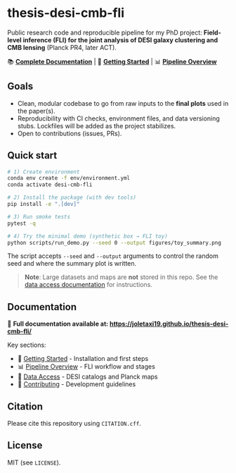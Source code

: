 # thesis-desi-cmb-fli

Public research code and reproducible pipeline for my PhD project:
**Field-level inference (FLI) for the joint analysis of DESI galaxy clustering and CMB lensing** (Planck PR4, later ACT).

📚 **[Complete Documentation](https://joletaxi19.github.io/thesis-desi-cmb-fli/)** | 🚀 **[Getting Started](https://joletaxi19.github.io/thesis-desi-cmb-fli/getting_started/)** | 📊 **[Pipeline Overview](https://joletaxi19.github.io/thesis-desi-cmb-fli/pipeline/)**

## Goals
- Clean, modular codebase to go from raw inputs to the **final plots** used in the paper(s).
- Reproducibility with CI checks, environment files, and data versioning stubs. Lockfiles will be added as the project stabilizes.
- Open to contributions (issues, PRs).

## Quick start
```bash
# 1) Create environment
conda env create -f env/environment.yml
conda activate desi-cmb-fli

# 2) Install the package (with dev tools)
pip install -e ".[dev]"

# 3) Run smoke tests
pytest -q

# 4) Try the minimal demo (synthetic box → FLI toy)
python scripts/run_demo.py --seed 0 --output figures/toy_summary.png
```

The script accepts `--seed` and `--output` arguments to control the random seed and
where the summary plot is written.

> **Note**: Large datasets and maps are **not** stored in this repo. See the [data access documentation](https://joletaxi19.github.io/thesis-desi-cmb-fli/data_access/) for instructions.

## Documentation

📖 **Full documentation available at: https://joletaxi19.github.io/thesis-desi-cmb-fli/**

Key sections:
- 🚀 [Getting Started](https://joletaxi19.github.io/thesis-desi-cmb-fli/getting_started/) - Installation and first steps
- 📊 [Pipeline Overview](https://joletaxi19.github.io/thesis-desi-cmb-fli/pipeline/) - FLI workflow and stages
- 💾 [Data Access](https://joletaxi19.github.io/thesis-desi-cmb-fli/data_access/) - DESI catalogs and Planck maps
- 🤝 [Contributing](https://joletaxi19.github.io/thesis-desi-cmb-fli/contributing/) - Development guidelines

## Citation
Please cite this repository using `CITATION.cff`.

## License
MIT (see `LICENSE`).
